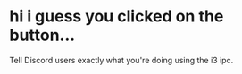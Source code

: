 # hi i guess you clicked on the button...
Tell Discord users exactly what you're doing using the i3 ipc.

